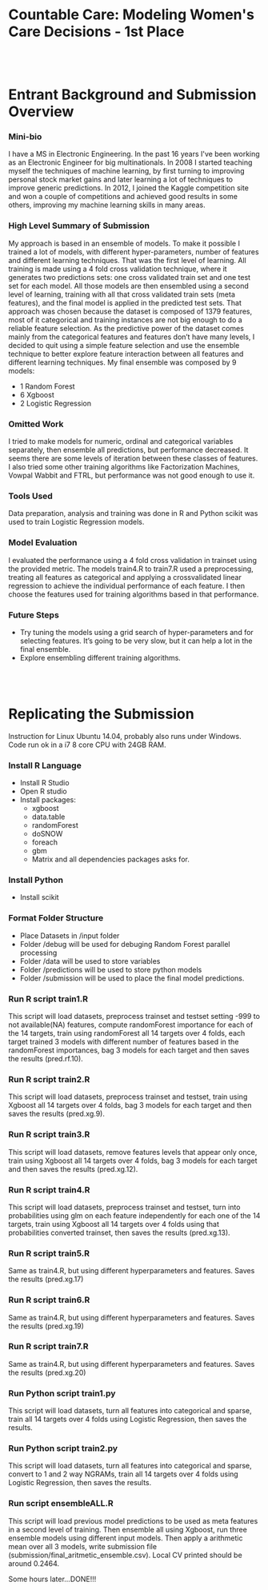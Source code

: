 # Countable Care: Modeling Women's Care Decisions - 1st Place
<br> <br>
# Entrant Background and Submission Overview

### Mini-bio
I have a MS in Electronic Engineering. In the past 16 years I've been working as an Electronic Engineer for big multinationals. In 2008 I started teaching myself the techniques of machine learning, by first turning to improving personal stock market gains and later learning a lot of techniques to improve generic predictions. In 2012, I joined the Kaggle competition site and won a couple of competitions and achieved good results in some others, improving my machine learning skills in many areas.

### High Level Summary of Submission
My approach is based in an ensemble of models. To make it possible I trained a lot of models, with different hyper-parameters, number of features and different learning techniques. That was the first level of learning. All training is made using a 4 fold cross validation technique, where it generates two predictions sets: one cross validated train set and one test set for each model. All those models are then ensembled using a second level of learning, training with all that cross validated train sets (meta features), and the final model is applied in the predicted test sets.  That approach was chosen because the dataset is composed of 1379 features, most of it categorical and training instances are not big enough to do a reliable feature selection. As the predictive power of the dataset comes mainly from the categorical features and features don’t have many levels, I decided to quit using a simple feature selection and use the ensemble technique to better explore feature interaction between all features and different learning techniques. My final ensemble was composed by 9 models:
* 1 Random Forest
* 6 Xgboost
* 2 Logistic Regression

### Omitted Work
I tried to make models for numeric, ordinal and categorical variables separately, then ensemble all predictions, but performance decreased. It seems there are some levels of iteration between these classes of features.
I also tried some other training algorithms like Factorization Machines, Vowpal Wabbit and FTRL, but performance was not good enough to use it.

### Tools Used
Data preparation, analysis and training was done in R and Python scikit was used to train Logistic Regression models.

### Model Evaluation
I evaluated the performance using a 4 fold cross validation in trainset using the provided metric. The models train4.R to train7.R used a preprocessing, treating all features as categorical and applying a crossvalidated linear regression to achieve the individual performance of each feature. I then choose the features used for training algorithms based in that performance.

### Future Steps
* Try tuning the models using a grid search of hyper-parameters and for selecting features. It’s going to be very slow, but it can help a lot in the final ensemble.
* Explore ensembling different training algorithms.

<br><br>
# Replicating the Submission
Instruction for Linux Ubuntu 14.04, probably also runs under Windows.
Code run ok in a i7 8 core CPU with 24GB RAM.

### Install R Language
* Install R Studio
* Open R studio
* Install packages:
	* xgboost
	* data.table
	* randomForest
	* doSNOW
	* foreach
	* gbm
	* Matrix and all dependencies packages asks for.

### Install Python
* Install scikit

### Format Folder Structure
* Place Datasets in /input folder
* Folder /debug will be used for debuging Random Forest parallel processing
* Folder /data will be used to store variables
* Folder /predictions will be used to store python models
* Folder /submission will be used to place the final model predictions.

### Run R script train1.R    
   This script will load datasets, preprocess trainset and testset setting -999 to not available(NA) features, compute randomForest importance for each of the 14 targets, train using randomForest all 14 targets over 4 folds, each target trained 3 models with different number of features based in the randomForest importances, bag 3 models for each target and then saves the results (pred.rf.10).

### Run R script train2.R    
   This script will load datasets, preprocess trainset and testset, train using Xgboost all 14 targets over 4 folds, bag 3 models for each target and then saves the results (pred.xg.9).

### Run R script train3.R    
   This script will load datasets, remove features levels that appear only once, train using Xgboost all 14 targets over 4 folds, bag 3 models for each target and then saves the results (pred.xg.12).

### Run R script train4.R    
   This script will load datasets, preprocess trainset and testset, turn into probabilities using glm on each feature independently for each one of the 14 targets, train using Xgboost all 14 targets over 4 folds using that probabilities converted trainset, then saves the results (pred.xg.13).

### Run R script train5.R
  Same as train4.R, but using different hyperparameters and features. Saves the results (pred.xg.17)

### Run R script train6.R
  Same as train4.R, but using different hyperparameters and features. Saves the results (pred.xg.19)

### Run R script train7.R
  Same as train4.R, but using different hyperparameters and features. Saves the results (pred.xg.20)

### Run Python script train1.py    
   This script will load datasets, turn all features into categorical and sparse, train all 14 targets over 4 folds using Logistic Regression, then saves the results.

### Run Python script train2.py    
   This script will load datasets, turn all features into categorical and sparse, convert to 1 and 2 way NGRAMs, train all 14 targets over 4 folds using Logistic Regression, then saves the results.

### Run script ensembleALL.R
   This script will load previous model predictions to be used as meta features in a second level of training. Then ensemble all using Xgboost, run three ensemble models using different input models. Then apply a arithmetic mean over all 3 models, write submission file (submission/final_aritmetic_ensemble.csv). Local CV printed should be around 0.2464.

Some hours later...DONE!!!
